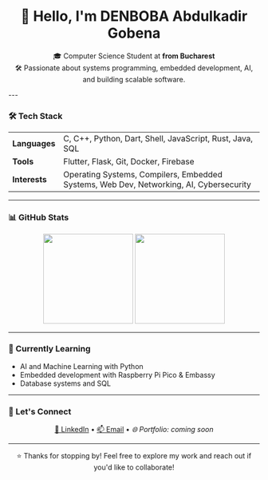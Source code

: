 <h1 align="center">👋 Hello, I'm DENBOBA Abdulkadir Gobena</h1>

<p align="center">
🎓 Computer Science Student at <b> from Bucharest</b> <br>
🛠 Passionate about systems programming, embedded development, AI, and building scalable software.
</p>
---

### 🛠️ Tech Stack

<table>
  <tr>
    <td><strong>Languages</strong></td>
    <td>C, C++, Python, Dart, Shell, JavaScript, Rust, Java, SQL</td>
  </tr>
  <tr>
    <td><strong>Tools</strong></td>
    <td>Flutter, Flask, Git, Docker, Firebase</td>
  </tr>
  <tr>
    <td><strong>Interests</strong></td>
    <td>Operating Systems, Compilers, Embedded Systems, Web Dev, Networking, AI, Cybersecurity</td>
  </tr>
</table>

---

### 📊 GitHub Stats

<div align="center">
  <img src="https://github-readme-stats.vercel.app/api?username=denboba&show_icons=true&theme=radical" height="180"/>
  <img src="https://github-readme-stats.vercel.app/api/top-langs/?username=denboba&layout=compact&theme=radical" height="180"/>
</div>

---

### 🌱 Currently Learning

<ul>
  <li>AI and Machine Learning with Python</li>
  <li>Embedded development with Raspberry Pi Pico & Embassy</li>
  <li>Database systems and SQL</li>
</ul>

---

### 🤝 Let's Connect

<p align="center">
  <a href="https://linkedin.com/in/denboba" target="_blank">💼 LinkedIn</a> • 
  <a href="mailto:adenboba@stud.fils.upb.ro">📫 Email</a> • 
  <em>🌐 Portfolio: coming soon</em>
</p>

---

<p align="center">
  ⭐ Thanks for stopping by! Feel free to explore my work and reach out if you'd like to collaborate!
</p>
